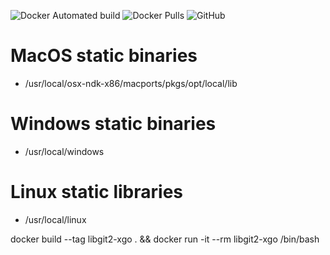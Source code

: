 ![Docker Automated build](https://img.shields.io/docker/automated/analogj/libgit2-xgo?style=flat-square)
![Docker Pulls](https://img.shields.io/docker/pulls/analogj/libgit2-xgo?style=flat-square)
![GitHub](https://img.shields.io/github/license/analogj/docker-libgit2-xgo?style=flat-square)

# MacOS static binaries
- /usr/local/osx-ndk-x86/macports/pkgs/opt/local/lib

# Windows static binaries
- /usr/local/windows

# Linux static libraries
- /usr/local/linux


docker build --tag libgit2-xgo . && docker run -it --rm libgit2-xgo /bin/bash
